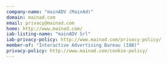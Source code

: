 ```yaml
---
company-name: "mainADV (MainAd)"
domain: mainad.com
email: privacy@mainad.com
home: http://www.mainad.com/
iab-listing-name: "mainADV Srl"
iab-privacy-policy: http://www.mainad.com/privacy-policy/
member-of: "Interactive Advertising Bureau (IAB)"
privacy-policy: http://www.mainad.com/cookie-policy/
---
```




